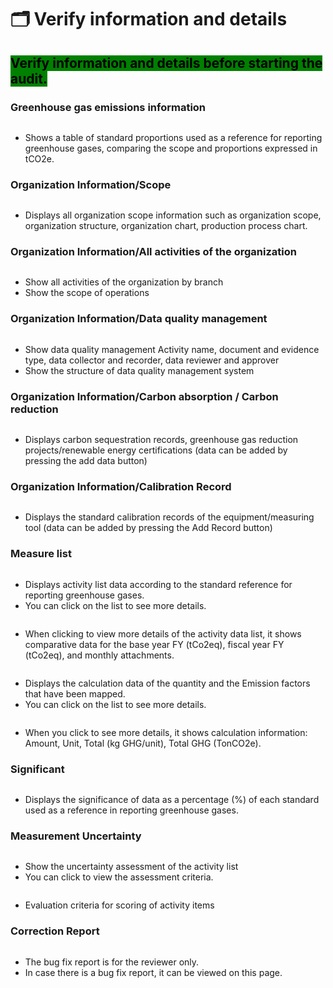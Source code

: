 # 🗂️ Verify information and details

## <mark style="background-color:green;">Verify information and details before starting the audit.</mark>

### Greenhouse gas emissions information

<figure><img src="../../.gitbook/assets/image (5) (1) (1) (1) (1) (1).png" alt=""><figcaption></figcaption></figure>

* Shows a table of standard proportions used as a reference for reporting greenhouse gases, comparing the scope and proportions expressed in tCO2e.

### Organization Information/Scope

<figure><img src="../../.gitbook/assets/image (1) (1) (1) (1) (1) (1) (1) (1) (1) (1).png" alt=""><figcaption></figcaption></figure>

* Displays all organization scope information such as organization scope, organization structure, organization chart, production process chart.

### Organization Information/All activities of the organization

<figure><img src="../../.gitbook/assets/image (2) (1) (1) (1) (1) (1) (1) (1) (1).png" alt=""><figcaption></figcaption></figure>

* Show all activities of the organization by branch
* Show the scope of operations

### Organization Information/Data quality management

<figure><img src="../../.gitbook/assets/image (3) (1) (1) (1) (1) (1) (1) (1) (1).png" alt=""><figcaption></figcaption></figure>

* Show data quality management Activity name, document and evidence type, data collector and recorder, data reviewer and approver
* Show the structure of data quality management system

### Organization Information/Carbon absorption / Carbon reduction

<figure><img src="../../.gitbook/assets/image (5) (1) (1) (1) (1) (1) (1).png" alt=""><figcaption></figcaption></figure>

* Displays carbon sequestration records, greenhouse gas reduction projects/renewable energy certifications (data can be added by pressing the add data button)

### Organization Information/Calibration Record

<figure><img src="../../.gitbook/assets/image (6) (1) (1) (1) (1).png" alt=""><figcaption></figcaption></figure>

* Displays the standard calibration records of the equipment/measuring tool (data can be added by pressing the Add Record button)

### Measure list

<figure><img src="../../.gitbook/assets/image (7) (1) (1) (1).png" alt=""><figcaption></figcaption></figure>

* Displays activity list data according to the standard reference for reporting greenhouse gases.
* You can click on the list to see more details.

<figure><img src="../../.gitbook/assets/image (8) (1).png" alt=""><figcaption></figcaption></figure>

* When clicking to view more details of the activity data list, it shows comparative data for the base year FY (tCo2eq), fiscal year FY (tCo2eq), and monthly attachments.

<figure><img src="../../.gitbook/assets/image (9) (1).png" alt=""><figcaption></figcaption></figure>

* Displays the calculation data of the quantity and the Emission factors that have been mapped.
* You can click on the list to see more details.

<figure><img src="../../.gitbook/assets/image (10) (1).png" alt=""><figcaption></figcaption></figure>

* When you click to see more details, it shows calculation information: Amount, Unit, Total (kg GHG/unit), Total GHG (TonCO2e).

### Significant

<figure><img src="../../.gitbook/assets/image (49).png" alt=""><figcaption></figcaption></figure>

* Displays the significance of data as a percentage (%) of each standard used as a reference in reporting greenhouse gases.

### Measurement Uncertainty

<figure><img src="../../.gitbook/assets/image (50).png" alt=""><figcaption></figcaption></figure>

* Show the uncertainty assessment of the activity list
* You can click to view the assessment criteria.

<figure><img src="../../.gitbook/assets/image (51).png" alt=""><figcaption></figcaption></figure>

* Evaluation criteria for scoring of activity items

### Correction Report

<figure><img src="../../.gitbook/assets/image (52).png" alt=""><figcaption></figcaption></figure>

* The bug fix report is for the reviewer only.
* In case there is a bug fix report, it can be viewed on this page.
